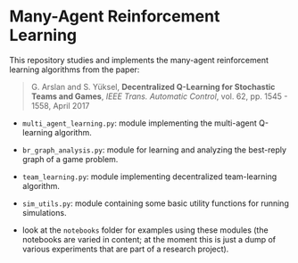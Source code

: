 # Many-Agent Reinforcement Learning

This repository studies and implements the many-agent reinforcement learning algorithms from the paper:
>G. Arslan and S. Yüksel, **Decentralized Q-Learning for Stochastic Teams and Games**, *IEEE Trans. Automatic Control*, vol. 62, pp. 1545 - 1558, April 2017

- `multi_agent_learning.py`: module implementing the multi-agent Q-learning algorithm.

- `br_graph_analysis.py`: module for learning and analyzing the best-reply graph of a game problem.

- `team_learning.py`: module implementing decentralized team-learning algorithm.

- `sim_utils.py`: module containing some basic utility functions for running simulations.

- look at the `notebooks` folder for examples using these modules (the notebooks are varied in content; at the moment this is just a dump of various experiments that are part of a research project).
